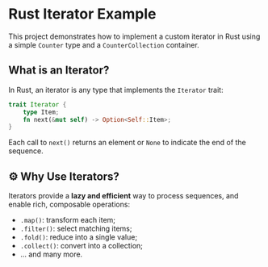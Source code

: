 # Rust Iterator Example

This project demonstrates how to implement a custom iterator in Rust using a simple `Counter` type and a `CounterCollection` container.

## What is an Iterator?

In Rust, an iterator is any type that implements the `Iterator` trait:

```rust
trait Iterator {
    type Item;
    fn next(&mut self) -> Option<Self::Item>;
}
```

Each call to `next()` returns an element or `None` to indicate the end of the sequence.

## ⚙️ Why Use Iterators?

Iterators provide a **lazy and efficient** way to process sequences, and enable rich, composable operations:

- `.map()`: transform each item;
- `.filter()`: select matching items;
- `.fold()`: reduce into a single value;
- `.collect()`: convert into a collection;
- ... and many more.